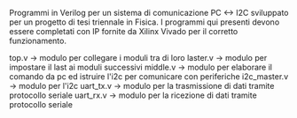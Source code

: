 Programmi in Verilog per un sistema di comunicazione PC <-> I2C sviluppato per un progetto di tesi triennale in Fisica.
I programmi qui presenti devono essere completati con IP fornite da Xilinx Vivado per il corretto funzionamento.

top.v -> modulo per collegare i moduli tra di loro
laster.v -> modulo per impostare il last ai moduli successivi
middle.v -> modulo per elaborare il comando da pc ed istruire l'i2c per comunicare con periferiche
i2c_master.v -> modulo per l'i2c
uart_tx.v -> modulo per la trasmissione di dati tramite protocollo seriale
uart_rx.v -> modulo per la ricezione di dati tramite protocollo seriale
